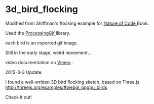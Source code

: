 3d_bird_flocking
================

Modified from Shiffman's flocking example for <a href="http://natureofcode.com/">Nature of Code <a/> Book. 

Used the <a href="http://extrapixel.github.io/gif-animation/"> ProcessingGif <a/>library.

each bird is an imported gif image.

Still in the early stage, weird movement...

video documentation on <a href="https://vimeo.com/87577711">Vimeo</a>..


2015-3-3 Update:

I found a well-written 3D bird flocking sketch, based on Three.js
http://threejs.org/examples/#webgl_gpgpu_birds

Check it out!

